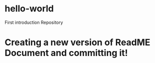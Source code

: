 # hello-world
First introduction Repository


# Creating a new version of ReadME Document and committing it! 
